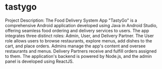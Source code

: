 # tastygo
Project Description: 
The Food Delivery System App "TastyGo" is a comprehensive Android application developed using Java in Android Studio, offering seamless food ordering and delivery services to users. The app integrates three distinct roles: Admin, User, and Delivery Partner. The User role allows users to browse restaurants, explore menus, add dishes to the cart, and place orders. Admins manage the app's content and oversee restaurants and menus. Delivery Partners receive and fulfill orders assigned to them. The application's backend is powered by Node.js, and the admin panel is developed using ReactJS.
